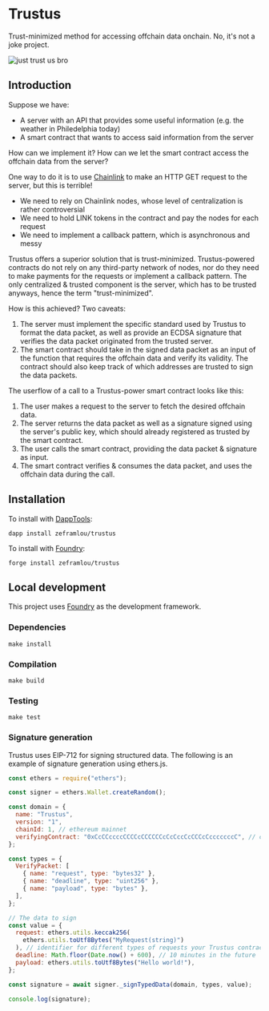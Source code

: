 # Trustus

Trust-minimized method for accessing offchain data onchain. No, it's not a joke project.

![just trust us bro](trustus.jpg)

## Introduction

Suppose we have:

- A server with an API that provides some useful information (e.g. the weather in Philedelphia today)
- A smart contract that wants to access said information from the server

How can we implement it? How can we let the smart contract access the offchain data from the server?

One way to do it is to use [Chainlink](https://docs.chain.link/docs/make-a-http-get-request/) to make an HTTP GET request to the server, but this is terrible!

- We need to rely on Chainlink nodes, whose level of centralization is rather controversial
- We need to hold LINK tokens in the contract and pay the nodes for each request
- We need to implement a callback pattern, which is asynchronous and messy

Trustus offers a superior solution that is trust-minimized. Trustus-powered contracts do not rely on any third-party network of nodes, nor do they need to make payments for the requests or implement a callback pattern. The only centralized & trusted component is the server, which has to be trusted anyways, hence the term "trust-minimized".

How is this achieved? Two caveats:

1. The server must implement the specific standard used by Trustus to format the data packet, as well as provide an ECDSA signature that verifies the data packet originated from the trusted server.
2. The smart contract should take in the signed data packet as an input of the function that requires the offchain data and verify its validity. The contract should also keep track of which addresses are trusted to sign the data packets.

The userflow of a call to a Trustus-power smart contract looks like this:

1. The user makes a request to the server to fetch the desired offchain data.
2. The server returns the data packet as well as a signature signed using the server's public key, which should already registered as trusted by the smart contract.
3. The user calls the smart contract, providing the data packet & signature as input.
4. The smart contract verifies & consumes the data packet, and uses the offchain data during the call.

## Installation

To install with [DappTools](https://github.com/dapphub/dapptools):

```
dapp install zeframlou/trustus
```

To install with [Foundry](https://github.com/gakonst/foundry):

```
forge install zeframlou/trustus
```

## Local development

This project uses [Foundry](https://github.com/gakonst/foundry) as the development framework.

### Dependencies

```
make install
```

### Compilation

```
make build
```

### Testing

```
make test
```

### Signature generation

Trustus uses EIP-712 for signing structured data. The following is an example of signature generation using ethers.js.

```js
const ethers = require("ethers");

const signer = ethers.Wallet.createRandom();

const domain = {
  name: "Trustus",
  version: "1",
  chainId: 1, // ethereum mainnet
  verifyingContract: "0xCcCCccccCCCCcCCCCCCcCcCccCcCCCcCcccccccC", // change to your Trustus contract's address
};

const types = {
  VerifyPacket: [
    { name: "request", type: "bytes32" },
    { name: "deadline", type: "uint256" },
    { name: "payload", type: "bytes" },
  ],
};

// The data to sign
const value = {
  request: ethers.utils.keccak256(
    ethers.utils.toUtf8Bytes("MyRequest(string)")
  ), // identifier for different types of requests your Trustus contract specifies
  deadline: Math.floor(Date.now() + 600), // 10 minutes in the future
  payload: ethers.utils.toUtf8Bytes("Hello world!"),
};

const signature = await signer._signTypedData(domain, types, value);

console.log(signature);
```
